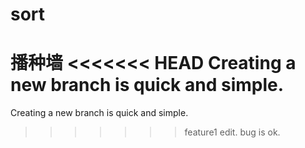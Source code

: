 # sort
播种墙
<<<<<<< HEAD
Creating a new branch is quick and simple.
=======
Creating a new branch is quick and simple.
>>>>>>> feature1
edit.
bug is ok.